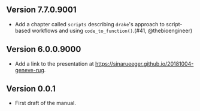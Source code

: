 ## Version 7.7.0.9001

- Add a chapter called `scripts` describing `drake`'s approach to script-based workflows and using `code_to_function()`.(#41, @thebioengineer) 

## Version 6.0.0.9000

- Add a link to the presentation at https://sinarueeger.github.io/20181004-geneve-rug.

## Version 0.0.1

- First draft of the manual.

